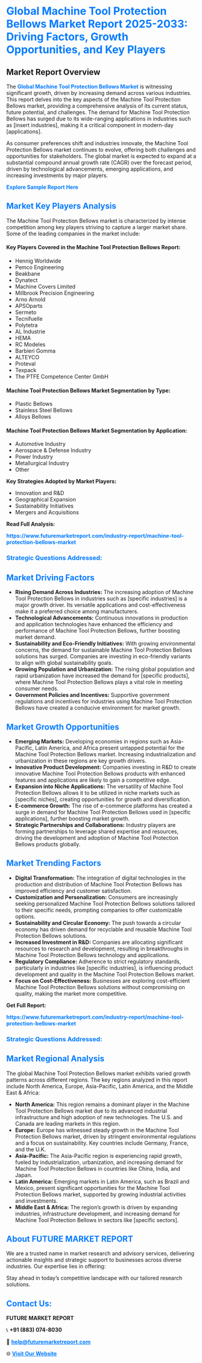 <h1 style="color: #007BFF;">Global Machine Tool Protection Bellows Market Report 2025-2033: Driving Factors, Growth Opportunities, and Key Players</h1>

<section id="overview">
<h2>Market Report Overview</h2>
<p>The <a href="https://www.futuremarketreport.com/industry-report/machine-tool-protection-bellows-market" style="color: #007BFF; text-decoration: none;"><strong>Global Machine Tool Protection Bellows Market</strong></a> is witnessing significant growth, driven by increasing demand across various industries. This report delves into the key aspects of the Machine Tool Protection Bellows market, providing a comprehensive analysis of its current status, future potential, and challenges. The demand for Machine Tool Protection Bellows has surged due to its wide-ranging applications in industries such as [insert industries], making it a critical component in modern-day [applications].</p>
<p>As consumer preferences shift and industries innovate, the Machine Tool Protection Bellows market continues to evolve, offering both challenges and opportunities for stakeholders. The global market is expected to expand at a substantial compound annual growth rate (CAGR) over the forecast period, driven by technological advancements, emerging applications, and increasing investments by major players.</p>
</section>

<section id="overview">
<p><a href="https://www.futuremarketreport.com/request-sample/reportId=106193" style="color: #007BFF; text-decoration: none;"><strong>Explore Sample Report Here</strong></a></p>
</section>

<section id="key-players">
<h2 style="color: #007BFF;">Market Key Players Analysis</h2>
<p>The Machine Tool Protection Bellows market is characterized by intense competition among key players striving to capture a larger market share. Some of the leading companies in the market include:</p>
<h4>Key Players Covered in the Machine Tool Protection Bellows Report:</h4>
<ul><li>Hennig Worldwide</li><li>Pemco Engineering</li><li>Beakbane</li><li>Dynatect</li><li>Machine Covers Limited</li><li>Millbrook Precision Engineering</li><li>Arno Arnold</li><li>APSOparts</li><li>Sermeto</li><li>Tecnifuelle</li><li>Polytetra</li><li>AL Industrie</li><li>HEMA</li><li>RC Modeles</li><li>Barbieri Gomma</li><li>ALTEYCO</li><li>Proteval</li><li>Texpack</li><li>The PTFE Competence Center GmbH</li></ul>
<h4>Machine Tool Protection Bellows Market Segmentation by Type:</h4>
<ul><li>Plastic Bellows</li><li>Stainless Steel Bellows</li><li>Alloys Bellows</li></ul>

<h4>Machine Tool Protection Bellows Market Segmentation by Application:</h4>
<ul><li>Automotive Industry</li><li>Aerospace &amp; Defense Industry</li><li>Power Industry</li><li>Metallurgical Industry</li><li>Other</li></ul>
<p><strong>Key Strategies Adopted by Market Players:</strong></p>
<ul>
<li>Innovation and R&D</li>
<li>Geographical Expansion</li>
<li>Sustainability Initiatives</li>
<li>Mergers and Acquisitions</li>
</ul>
</section>

<section>
<p><strong>Read Full Analysis: </strong></p><a href="https://www.futuremarketreport.com/industry-report/machine-tool-protection-bellows-market" style="color: #007BFF; text-decoration: none;"><strong>https://www.futuremarketreport.com/industry-report/machine-tool-protection-bellows-market</strong></a>
<h3 style="color: #007BFF;">Strategic Questions Addressed:</h3>
</section>

<section id="driving-factors">
<h2 style="color: #007BFF;">Market Driving Factors</h2>
<ul>
<li><strong>Rising Demand Across Industries:</strong> The increasing adoption of Machine Tool Protection Bellows in industries such as [specific industries] is a major growth driver. Its versatile applications and cost-effectiveness make it a preferred choice among manufacturers.</li>
<li><strong>Technological Advancements:</strong> Continuous innovations in production and application technologies have enhanced the efficiency and performance of Machine Tool Protection Bellows, further boosting market demand.</li>
<li><strong>Sustainability and Eco-Friendly Initiatives:</strong> With growing environmental concerns, the demand for sustainable Machine Tool Protection Bellows solutions has surged. Companies are investing in eco-friendly variants to align with global sustainability goals.</li>
<li><strong>Growing Population and Urbanization:</strong> The rising global population and rapid urbanization have increased the demand for [specific products], where Machine Tool Protection Bellows plays a vital role in meeting consumer needs.</li>
<li><strong>Government Policies and Incentives:</strong> Supportive government regulations and incentives for industries using Machine Tool Protection Bellows have created a conducive environment for market growth.</li>
</ul>
</section>

<section id="growth-opportunities">
<h2 style="color: #007BFF;">Market Growth Opportunities</h2>
<ul>
<li><strong>Emerging Markets:</strong> Developing economies in regions such as Asia-Pacific, Latin America, and Africa present untapped potential for the Machine Tool Protection Bellows market. Increasing industrialization and urbanization in these regions are key growth drivers.</li>
<li><strong>Innovative Product Development:</strong> Companies investing in R&D to create innovative Machine Tool Protection Bellows products with enhanced features and applications are likely to gain a competitive edge.</li>
<li><strong>Expansion into Niche Applications:</strong> The versatility of Machine Tool Protection Bellows allows it to be utilized in niche markets such as [specific niches], creating opportunities for growth and diversification.</li>
<li><strong>E-commerce Growth:</strong> The rise of e-commerce platforms has created a surge in demand for Machine Tool Protection Bellows used in [specific applications], further boosting market growth.</li>
<li><strong>Strategic Partnerships and Collaborations:</strong> Industry players are forming partnerships to leverage shared expertise and resources, driving the development and adoption of Machine Tool Protection Bellows products globally.</li>
</ul>
</section>

<section id="trending-factors">
<h2 style="color: #007BFF;">Market Trending Factors</h2>
<ul>
<li><strong>Digital Transformation:</strong> The integration of digital technologies in the production and distribution of Machine Tool Protection Bellows has improved efficiency and customer satisfaction.</li>
<li><strong>Customization and Personalization:</strong> Consumers are increasingly seeking personalized Machine Tool Protection Bellows solutions tailored to their specific needs, prompting companies to offer customizable options.</li>
<li><strong>Sustainability and Circular Economy:</strong> The push towards a circular economy has driven demand for recyclable and reusable Machine Tool Protection Bellows solutions.</li>
<li><strong>Increased Investment in R&D:</strong> Companies are allocating significant resources to research and development, resulting in breakthroughs in Machine Tool Protection Bellows technology and applications.</li>
<li><strong>Regulatory Compliance:</strong> Adherence to strict regulatory standards, particularly in industries like [specific industries], is influencing product development and quality in the Machine Tool Protection Bellows market.</li>
<li><strong>Focus on Cost-Effectiveness:</strong> Businesses are exploring cost-efficient Machine Tool Protection Bellows solutions without compromising on quality, making the market more competitive.</li>
</ul>
</section>

<section>
<p><strong>Get Full Report: </strong></p><a href="https://www.futuremarketreport.com/industry-report/machine-tool-protection-bellows-market" style="color: #007BFF; text-decoration: none;"><strong>https://www.futuremarketreport.com/industry-report/machine-tool-protection-bellows-market</strong></a>
<h3 style="color: #007BFF;">Strategic Questions Addressed:</h3>
</section>


<section id="regional-analysis">
<h2 style="color: #007BFF;">Market Regional Analysis</h2>
<p>The global Machine Tool Protection Bellows market exhibits varied growth patterns across different regions. The key regions analyzed in this report include North America, Europe, Asia-Pacific, Latin America, and the Middle East & Africa:</p>
<ul>
<li><strong>North America:</strong> This region remains a dominant player in the Machine Tool Protection Bellows market due to its advanced industrial infrastructure and high adoption of new technologies. The U.S. and Canada are leading markets in this region.</li>
<li><strong>Europe:</strong> Europe has witnessed steady growth in the Machine Tool Protection Bellows market, driven by stringent environmental regulations and a focus on sustainability. Key countries include Germany, France, and the U.K.</li>
<li><strong>Asia-Pacific:</strong> The Asia-Pacific region is experiencing rapid growth, fueled by industrialization, urbanization, and increasing demand for Machine Tool Protection Bellows in countries like China, India, and Japan.</li>
<li><strong>Latin America:</strong> Emerging markets in Latin America, such as Brazil and Mexico, present significant opportunities for the Machine Tool Protection Bellows market, supported by growing industrial activities and investments.</li>
<li><strong>Middle East & Africa:</strong> The region’s growth is driven by expanding industries, infrastructure development, and increasing demand for Machine Tool Protection Bellows in sectors like [specific sectors].</li>
</ul>
</section>

<footer>
<h2 style="color: #007BFF;">About FUTURE MARKET REPORT</h2>
<p>We are a trusted name in market research and advisory services, delivering actionable insights and strategic support to businesses across diverse industries. Our expertise lies in offering:</p>

<p>Stay ahead in today’s competitive landscape with our tailored research solutions.</p>

<h2 style="color: #007BFF;">Contact Us:</h2>
<p><strong>FUTURE MARKET REPORT</strong></p>
<p>📞 <strong>+91 (883) 074-8030</strong></p>
<p>📧 <strong><a href="mailto:help@futuremarketreport.com" style="color: #007BFF;">help@futuremarketreport.com</a></strong></p>
<p>🌐 <strong><a href="https://www.futuremarketreport.com/" style="color: #007BFF;">Visit Our Website</a></strong></p>
</footer>